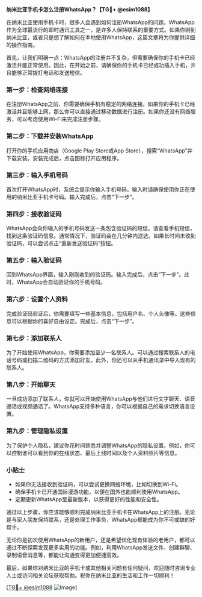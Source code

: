 **纳米比亚手机卡怎么注册WhatsApp？【TG💪+ @esim1088】**

在纳米比亚使用手机卡时，很多人会遇到如何注册WhatsApp的问题。WhatsApp作为全球最流行的即时通讯工具之一，是许多人保持联系的重要方式。如果你刚到纳米比亚，或者只是想了解如何在本地使用WhatsApp，这篇文章将为你提供详细的操作指南。

首先，让我们明确一点：WhatsApp的注册并不复杂，但需要确保你的手机卡已经激活并能正常使用。因此，在开始之前，请确保你的手机卡已经成功插入手机，并且能够正常拨打电话和发送短信。

### **第一步：检查网络连接**
在注册WhatsApp之前，你需要确保手机有稳定的网络连接。如果你的手机卡已经激活并且能够上网，那么你可以直接通过移动数据进行注册。如果你还没有网络服务，可以考虑使用Wi-Fi来完成注册步骤。

### **第二步：下载并安装WhatsApp**
打开你的手机应用商店（Google Play Store或App Store），搜索“WhatsApp”并下载安装。安装完成后，点击图标打开应用程序。

### **第三步：输入手机号码**
首次打开WhatsApp时，系统会提示你输入手机号码。输入时请确保使用你正在使用的纳米比亚手机卡号码。输入完成后，点击“下一步”。

### **第四步：接收验证码**
WhatsApp会向你输入的手机号码发送一条包含验证码的短信。请查看手机短信，找到这条验证码信息。通常情况下，验证码会在几分钟内送达。如果长时间未收到验证码，可以尝试点击“重新发送验证码”按钮。

### **第五步：输入验证码**
回到WhatsApp界面，输入刚刚收到的验证码。输入完成后，点击“下一步”。此时，WhatsApp会自动验证你的手机号码。

### **第六步：设置个人资料**
完成验证码验证后，你需要填写一些基本信息，包括用户名、个人头像等。这些信息可以根据你的喜好自由设定。完成后，点击“下一步”。

### **第七步：添加联系人**
为了开始使用WhatsApp，你需要添加至少一名联系人。可以通过搜索联系人的电话号码或扫描二维码的方式添加好友。此外，你还可以从手机通讯录中导入现有的联系人。

### **第八步：开始聊天**
一旦成功添加了联系人，你就可以开始使用WhatsApp与他们进行文字聊天、语音通话或视频通话了。WhatsApp支持多种语言，你可以根据自己的需求切换语言设置。

### **第九步：管理隐私设置**
为了保护个人隐私，建议你花时间熟悉并调整WhatsApp的隐私设置。例如，你可以控制谁可以看到你的在线状态、最后上线时间以及个人资料照片等信息。

### **小贴士**
- 如果你无法接收到验证码，可以尝试更换网络环境，比如切换到Wi-Fi。
- 确保手机卡已开通国际漫游功能，以便在国外也能顺利使用WhatsApp。
- 定期更新WhatsApp至最新版本，以获得更好的性能和安全性。

通过以上步骤，你应该能够顺利完成纳米比亚手机卡在WhatsApp上的注册。无论是与家人朋友保持联系，还是处理工作事务，WhatsApp都能成为你不可或缺的好帮手。

无论你是初次使用WhatsApp的新用户，还是希望优化现有体验的老用户，都可以通过不断探索发现更多实用的功能。例如，利用WhatsApp发送文件、创建群聊、录制语音消息等，都能让沟通变得更加便捷高效。

最后，如果你对纳米比亚的手机卡或其他相关问题有任何疑问，欢迎随时咨询专业人士或访问相关论坛获取帮助。祝你在纳米比亚的生活和工作一切顺利！

[[TG💪+ @esim1088](https://t.me/s/esim1088) ![Image](https://i.postimg.cc/4NQfJmqS/Snipaste-2025-05-13-00-14-12.png)]